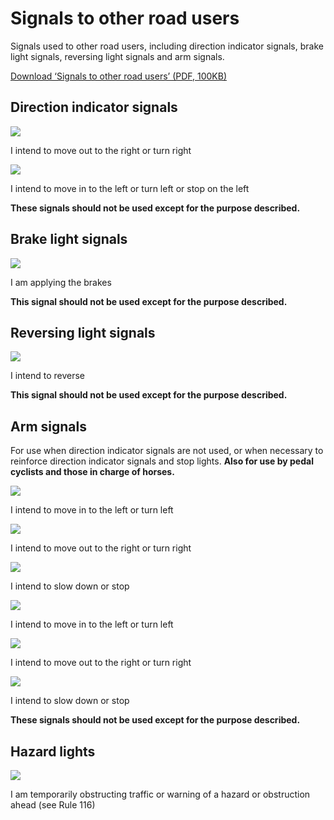 Signals to other road users
=============================

Signals used to other road users, including direction indicator signals, brake light signals, reversing light signals and arm signals.

[Download ‘Signals to other road users’ (PDF, 100KB)](https://assets.digital.cabinet-office.gov.uk/media/560aa58be5274a036c00001a/the-highway-code-signals-to-other-road-users.pdf)

Direction indicator signals
---------------------------

![](../images/direction-indicator-signals-right.jpg)

I intend to move out to the right or turn right

![](../images/direction-indicator-signals-left.jpg)

I intend to move in to the left or turn left or stop on the left

**These signals should not be used except for the purpose described.**

Brake light signals
-------------------

![](../images/brake-light-signals.jpg)

I am applying the brakes

**This signal should not be used except for the purpose described.**

Reversing light signals
-----------------------

![](../images/reverse-light-signals.jpg)

I intend to reverse

**This signal should not be used except for the purpose described.**

Arm signals
-----------

For use when direction indicator signals are not used, or when necessary to reinforce direction indicator signals and stop lights. **Also for use by pedal cyclists and those in charge of horses.**

![](../images/car-arm-signal-turn-left.jpg)

I intend to move in to the left or turn left

![](../images/car-arm-signal-turn-right.jpg)

I intend to move out to the right or turn right

![](../images/car-arm-signal-slow-stop.jpg)

I intend to slow down or stop

![](../images/bike-arm-signal-turn-left.jpg)

I intend to move in to the left or turn left

![](../images/bike-arm-signal-turn-right.jpg)

I intend to move out to the right or turn right

![](../images/bike-arm-signal-slow-stop.jpg)

I intend to slow down or stop

**These signals should not be used except for the purpose described.**

Hazard lights
-------------

![](../images/077-Edit_2__v0_2.jpg)

I am temporarily obstructing traffic or warning of a hazard or obstruction ahead (see Rule 116)
